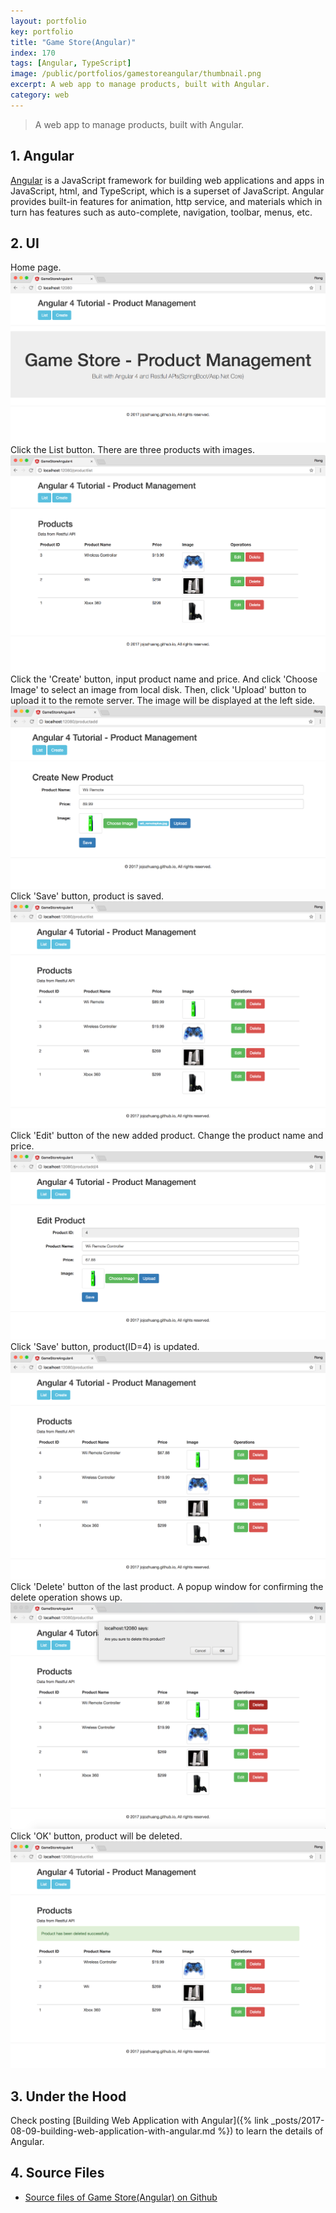 ```yaml
---
layout: portfolio
key: portfolio
title: "Game Store(Angular)"
index: 170
tags: [Angular, TypeScript]
image: /public/portfolios/gamestoreangular/thumbnail.png
excerpt: A web app to manage products, built with Angular.
category: web
---
```


> A web app to manage products, built with Angular.

## 1. Angular
[Angular](https://angular.io/) is a JavaScript framework for building web applications and apps in JavaScript, html, and TypeScript, which is a superset of JavaScript. Angular provides built-in features for animation, http service, and materials which in turn has features such as auto-complete, navigation, toolbar, menus, etc.

## 2. UI
Home page.
![image](/public/portfolios/gamestoreangular/homepage.png)
Click the List button. There are three products with images.
![image](/public/portfolios/gamestoreangular/productlist.png)
Click the 'Create' button, input product name and price. And click 'Choose Image' to select an image from local disk. Then, click 'Upload' button to upload it to the remote server. The image will be displayed at the left side.
![image](/public/portfolios/gamestoreangular/productadd.png)
Click 'Save' button, product is saved.
![image](/public/portfolios/gamestoreangular/productlistafteradd.png)
Click 'Edit' button of the new added product. Change the product name and price.
![image](/public/portfolios/gamestoreangular/productedit.png)
Click 'Save' button, product(ID=4) is updated.
![image](/public/portfolios/gamestoreangular/productlistafteredit.png)
Click 'Delete' button of the last product. A popup window for confirming the delete operation shows up.
![image](/public/portfolios/gamestoreangular/deleteconfirm.png)
Click 'OK' button, product will be deleted.
![image](/public/portfolios/gamestoreangular/productlistafterdel.png)

## 3. Under the Hood
Check posting [Building Web Application with Angular]({% link _posts/2017-08-09-building-web-application-with-angular.md %}) to learn the details of Angular.

## 4. Source Files
* [Source files of Game Store(Angular) on Github](https://github.com/jojozhuang/Tutorials/tree/master/GameStoreAngular)
